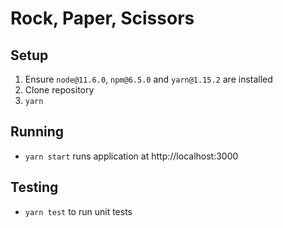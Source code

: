 # Rock, Paper, Scissors

## Setup

1. Ensure `node@11.6.0`, `npm@6.5.0` and `yarn@1.15.2` are installed
2. Clone repository
3. `yarn`

## Running

- `yarn start` runs application at http://localhost:3000

## Testing

- `yarn test` to run unit tests
